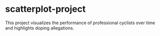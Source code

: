 # scatterplot-project
This project visualizes the performance of professional cyclists over time and highlights doping allegations.
